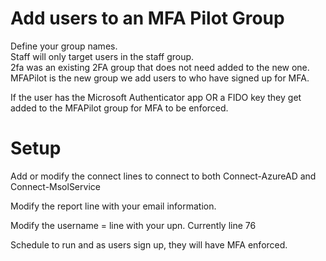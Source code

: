 # Add users to an MFA Pilot Group

Define your group names.  
Staff will only target users in the staff group.  
2fa was an existing 2FA group that does not need added to the new one.  
MFAPilot is the new group we add users to who have signed up for MFA.  

If the user has the Microsoft Authenticator app OR a FIDO key they get added to the MFAPilot group for MFA to be enforced.  

# Setup
Add or modify the connect lines to connect to both Connect-AzureAD and Connect-MsolService

Modify the report line with your email information.  

Modify the username = line with your upn.  Currently line 76

Schedule to run and as users sign up, they will have MFA enforced.  